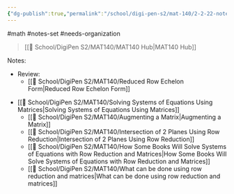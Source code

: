 ```yaml
---
{"dg-publish":true,"permalink":"/school/digi-pen-s2/mat-140/2-2-22-notes/","dgHomeLink":true,"dgPassFrontmatter":false}
---
```


#math #notes-set #needs-organization 
> [[🏫 School/DigiPen S2/MAT140/MAT140 Hub|MAT140 Hub]]

Notes:
- Review: 
	- [[🏫 School/DigiPen S2/MAT140/Reduced Row Echelon Form|Reduced Row Echelon Form]]
* [[🏫 School/DigiPen S2/MAT140/Solving Systems of Equations Using Matrices|Solving Systems of Equations Using Matrices]]
	* [[🏫 School/DigiPen S2/MAT140/Augmenting a Matrix|Augmenting a Matrix]]
	* [[🏫 School/DigiPen S2/MAT140/Intersection of 2 Planes Using Row Reduction|Intersection of 2 Planes Using Row Reduction]]
	* [[🏫 School/DigiPen S2/MAT140/How Some Books Will Solve Systems of Equations with Row Reduction and Matrices|How Some Books Will Solve Systems of Equations with Row Reduction and Matrices]]
	* [[🏫 School/DigiPen S2/MAT140/What can be done using row reduction and matrices|What can be done using row reduction and matrices]]